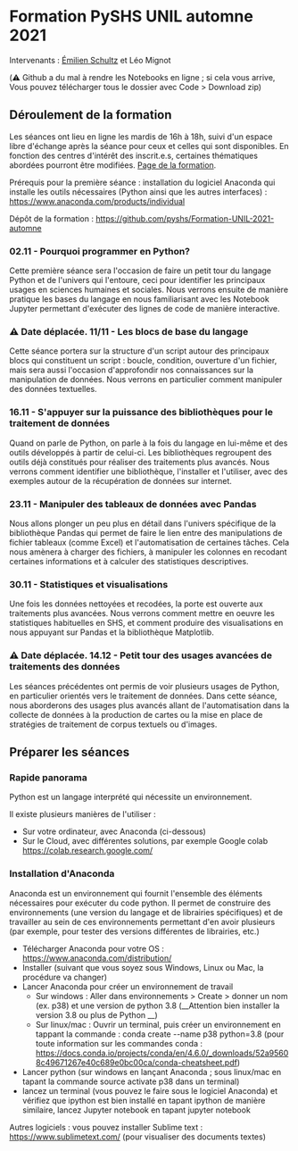 # Formation PySHS UNIL automne 2021

Intervenants : [Émilien Schultz](http://eschultz.fr) et Léo Mignot

(:warning: Github a du mal à rendre les Notebooks en ligne ; si cela vous arrive, Vous pouvez télécharger tous le dossier avec Code > Download zip)


## Déroulement de la formation

Les séances ont lieu en ligne les mardis de 16h à 18h, suivi d'un espace libre d'échange après la séance pour ceux et celles qui sont disponibles. En fonction des centres d'intérêt des inscrit.e.s, certaines thématiques abordées pourront être modifiées. [Page de la formation](https://news.unil.ch/display/1633344954933).
 
Prérequis pour la première séance : installation du logiciel Anaconda qui installe les outils nécessaires (Python ainsi que les autres interfaces) : https://www.anaconda.com/products/individual
 
Dépôt de la formation : https://github.com/pyshs/Formation-UNIL-2021-automne
 
### 02.11 - Pourquoi programmer en Python? 
 
Cette première séance sera l'occasion de faire un petit tour du langage Python et de l'univers qui l'entoure, ceci pour identifier les principaux usages en sciences humaines et sociales. Nous verrons ensuite de manière pratique les bases du langage en nous familiarisant avec les Notebook Jupyter permettant d'exécuter des lignes de code de manière interactive. 
 
### :warning: Date déplacée. 11/11 - Les blocs de base du langage

Cette séance portera sur la structure d'un script autour des principaux blocs qui constituent un script : boucle, condition, ouverture d'un fichier, mais sera aussi l'occasion d'approfondir nos connaissances sur la manipulation de données. Nous verrons en particulier comment manipuler des données textuelles.
 
### 16.11 - S'appuyer sur la puissance des bibliothèques pour le traitement de données

Quand on parle de Python, on parle à la fois du langage en lui-même et des outils développés à partir de celui-ci. Les bibliothèques regroupent des outils déjà constitués pour réaliser des traitements plus avancés. Nous verrons comment identifier une bibliothèque, l'installer et l'utiliser, avec des exemples autour de la récupération de données sur internet.
 
### 23.11 - Manipuler des tableaux de données avec Pandas
 
Nous allons plonger un peu plus en détail dans l'univers spécifique de la bibliothèque Pandas qui permet de faire le lien entre des manipulations de fichier tableaux (comme Excel) et l'automatisation de certaines tâches. Cela nous amènera à charger des fichiers, à manipuler les colonnes en recodant certaines informations et à calculer des statistiques descriptives.  
 
### 30.11 - Statistiques et visualisations
 
Une fois les données nettoyées et recodées, la porte est ouverte aux traitements plus avancées. Nous verrons comment mettre en oeuvre les statistiques habituelles en SHS, et comment produire des visualisations en nous appuyant sur Pandas et la bibliothèque Matplotlib. 
 
### :warning: Date déplacée. 14.12 - Petit tour des usages avancées de traitements des données

Les séances précédentes ont permis de voir plusieurs usages de Python, en particulier orientés vers le traitement de données. Dans cette séance, nous aborderons des usages plus avancés allant de l'automatisation dans la collecte de données à la production de cartes ou la mise en place de stratégies de traitement de corpus textuels ou d'images.

## Préparer les séances

### Rapide panorama

Python est un langage interprété qui nécessite un environnement. 

Il existe plusieurs manières de l'utiliser :
- Sur votre ordinateur, avec Anaconda (ci-dessous)
- Sur le Cloud, avec différentes solutions, par exemple Google colab https://colab.research.google.com/

### Installation d'Anaconda

Anaconda est un environnement qui fournit l'ensemble des éléments nécessaires pour exécuter du code python. Il permet de construire des environnements (une version du langage et de librairies spécifiques) et de travailler au sein de ces environnements permettant d'en avoir plusieurs (par exemple, pour tester des versions différentes de librairies, etc.)

- Télécharger Anaconda pour votre OS : https://www.anaconda.com/distribution/
- Installer (suivant que vous soyez sous Windows, Linux ou Mac, la procédure va changer)
- Lancer Anaconda pour créer un environnement de travail
  - Sur windows : Aller dans environnements > Create > donner un nom (ex. p38) et une version de python 3.8 (__Attention bien installer la version 3.8 ou plus de Python __)
  - Sur linux/mac : Ouvrir un terminal, puis créer un environnement en tappant la commande : conda create --name p38 python=3.8 (pour toute information sur les commandes conda : https://docs.conda.io/projects/conda/en/4.6.0/_downloads/52a95608c49671267e40c689e0bc00ca/conda-cheatsheet.pdf)
- Lancer python (sur windows en lançant Anaconda ; sous linux/mac en tapant la commande source activate p38 dans un terminal)
- lancez un terminal (vous pouvez le faire sous le logiciel Anaconda) et vérifiez que ipython est bien installé en tapant ipython de manière similaire, lancez Jupyter notebook en tapant jupyter notebook

Autres logiciels : vous pouvez installer Sublime text : https://www.sublimetext.com/ (pour visualiser des documents textes)
